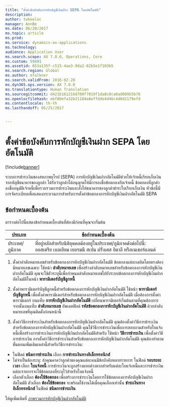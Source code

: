 ```yaml
---
title: "ตั้งค่าข้อบังคับการหักบัญชีเงินฝาก SEPA โดยอัตโนมัติ"
description: 
author: twheeloc
manager: AnnBe
ms.date: 06/20/2017
ms.topic: article
ms.prod: 
ms.service: dynamics-ax-applications
ms.technology: 
audience: Application User
ms.search.scope: AX 7.0.0, Operations, Core
ms.custom: 59491
ms.assetid: 653a135f-c515-4ae3-9da2-82b5e1f103b5
ms.search.region: Global
ms.author: mfalkner
ms.search.validFrom: 2016-02-28
ms.dyn365.ops.version: AX 7.0.0
ms.translationtype: Human Translation
ms.sourcegitcommit: d421b161216d700f7819f1da8c0ca8ad089b5670
ms.openlocfilehash: ebf80efa32b21184a8effdde4d46c4d0d2179efd
ms.contentlocale: th-th
ms.lasthandoff: 05/25/2017


---
```


# <a name="set-up-sepa-direct-debit-mandate"></a>ตั้งค่าข้อบังคับการหักบัญชีเงินฝาก SEPA โดยอัตโนมัติ

[!include[banner](../includes/banner.md)]




ระบบการชำระเงินของสหภาพยุโรป (SEPA) การหักบัญชีเงินฝากอัตโนมัติช่วยให้เจ้าหนี้เรียกเก็บเงินจากบัญชีธนาคารของลูกค้า ได้รับว่าลูกค้าได้อนุญาตให้มีการลงชื่อข้อตกลงกับเจ้าหนี้ ข้อตกลงที่ลูกค้าลงชื่ออนุมัติเจ้าหนี้เพื่อรวบรวมการชำระเงินและสั่งให้ธนาคารของลูกค้าชำระใบเรียกเก็บเงิน หัวข้อนี้มีการจัดระเบียบเพื่อแสดงกระบวนการสำหรับการตั้งค่าข้อตกลงการหักบัญชีเงินฝากอัตโนมัติ SEPA

## <a name="prerequisites"></a>ข้อกำหนดเบื้องต้น
ตารางต่อไปนี้แสดงข้อกำหนดเบื้องต้นที่ต้องมีก่อนที่คุณจะเริ่มต้น

| ประเภท       | ข้อกำหนดเบื้องต้น                                                                                                                                              |
|----------------|-----------------------------------------------------------------------------------------------------------------------------------------------------------|
| ประเทศ/ภูมิภาค | ที่อยู่หลักสำหรับนิติบุคคลต้องอยู่ในประเทศ/ภูมิภาคดังต่อไปนี้: ออสเตรีย เบลเยียม เยอรมนี สเปน ฝรั่งเศส อิตาลี หรือเนเธอร์แลนด์ |

1. ตั้งค่าลำดับหมายเลขสำหรับข้อตกลงการหักบัญชีเงินฝากอัตโนมัติ ข้อตกลงแต่ละเดบิตโดยตรงต้องมีหมายเลขเฉพาะ ใช้หน้า **ลำดับหมายเลข** เพื่อสร้างลำดับหมายเลขสำหรับข้อตกลงการหักบัญชีเงินฝากอัตโนมัติ คุณจะใช้ตัวระบุนี้เพื่อกำหนดลำดับหมายเลขไปยังระบบข้อตกลงการหักบัญชีเงินฝากอัตโนมัติในหน้า **พารามิเตอร์บัญชีลูกหนี้**

2. ตั้งค่าพารามิเตอร์บัญชีลูกหนี้สำหรับข้อตกลงการหักบัญชีเงินฝากอัตโนมัติ ใช้หน้า **พารามิเตอร์บัญชีลูกหนี้** เพื่อตั้งค่าพารามิเตอร์สำหรับข้อตกลงการหักบัญชีเงินฝากอัตโนมัติ เมื่อต้องการตั้งค่าพารามิเตอร์ บนแท็บ **การหักบัญชีเงินฝากอัตโนมัติ** เปลี่ยนพารามิเตอร์เริ่มต้นตามที่คุณต้องการ จากนั้นบนแท็บ **ลำดับหมายเลข** อัพเดตฟิลด์ **รหัสข้อตกลงการหักบัญชีเงินฝากอัตโนมัติ** ด้วยลำดับหมายเลขที่คุณติดตั้งก่อนหน้านี้

3. ตั้งค่าวิธีการชำระเงินสำหรับข้อตกลงการหักบัญชีเงินฝากอัตโนมัติ คุณต้องตั้งค่าวิธีการชำระเงินสำหรับข้อตกลงการหักบัญชีเงินฝากอัตโนมัติ คุณใช้วิธีการชำระเงินเพื่อการสอบถามสำหรับใบแจ้งหนี้เพื่อสร้างการชำระเงินการหักบัญชีเงินฝากอัตโนมัติสำหรับ ใช้หน้า **วิธีการชำระเงิน** เพื่อตั้งค่าวิธีการชำระเงิน การตั้งค่าวิธีการชำระเงินสำหรับข้อตกลงการหักบัญชีเงินฝากอัตโนมัติ คุณต้องทำตามขั้นตอนเพิ่มเติมเหล่านี้สำหรับวิธีการชำระเงิน:

-   ในฟิลด์ **ชนิดการชำระเงิน** เลือก **การชำระเงินทางอิเล็กทรอนิกส์**
-   ไม่จำเป็นต้องระบุ: ถ้าคุณคาดว่าลูกค้าของคุณแต่ละคนมีข้อบังคับหลายรายการ ในฟิลด์ **รอบระยะเวลา** เลือก **ใบแจ้งหนี้** การชำระเงินจะถูกสร้างแยกต่างหากสำหรับแต่ละใบแจ้งหนี้และการชำระเงินแต่ละรายการจะใช้ข้อตกลงที่ระบุไว้สำหรับใบแจ้งหนี้
-   เลือกตัวเลือก **ต้องใช้ข้อตกลง** เพื่อสร้างการชำระเงินโดยการใช้ข้อตกลงการหักบัญชีเงินฝากอัตโนมัติ ตัวเลือก **ต้องใช้ข้อตกลง** จะพร้อมใช้งานได้เมื่อคุณเลือกเท่านั้น **ชำระเงินทางอิเล็กทรอนิกส์** ในฟิลด์ **ชนิดการชำระเงิน**

ให้ดูเพิ่มเติมที่ [ภาพรวมการหักบัญชีเงินฝากอัตโนมัติ](sepa-direct-debit-overview.md) 



